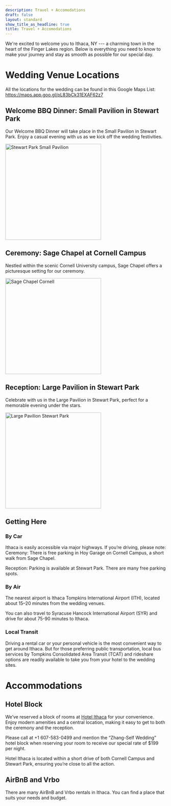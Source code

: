 ```yaml
---
description: Travel + Accomodations
draft: false
layout: standard
show_title_as_headline: true
title: Travel + Accomodations
---
```


We're excited to welcome you to Ithaca, NY --- a charming town in the heart of the Finger Lakes region. Below is everything you need to know to make your journey and stay as smooth as possible for our special day.

# Wedding Venue Locations

All the locations for the wedding can be found in this Google Maps List: https://maps.app.goo.gl/pL83bCk31EXAF62z7

## Welcome BBQ Dinner: Small Pavilion in Stewart Park

Our Welcome BBQ Dinner will take place in the Small Pavilion in Stewart Park. Enjoy a casual evening with us as we kick off the wedding festivities.

<img src="https://images.squarespace-cdn.com/content/v1/59e8ffbc017db27f7ad313cf/980201f0-6515-4a56-bf0b-af9dfb1898a1/small+tea+pavilion.jpg" alt="Stewart Park Small Pavilion" width="300"/>

## Ceremony: Sage Chapel at Cornell Campus

Nestled within the scenic Cornell University campus, Sage Chapel offers a picturesque setting for our ceremony.

<img src="https://images.squarespace-cdn.com/content/v1/5d7beeef3197e14bd4e5ae6f/1597933603264-QGEPY13DKZ99PXRIO5C4/DSC_7877.JPG" alt="Sage Chapel Cornell" width="300"/>

## Reception: Large Pavilion in Stewart Park

Celebrate with us in the Large Pavilion in Stewart Park, perfect for a memorable evening under the stars.

<img src="https://upload.wikimedia.org/wikipedia/commons/7/75/Stewart_Park_Picnic_Pavilion.jpg" alt="Large Pavilion Stewart Park" width="300"/>

## Getting Here

### By Car

Ithaca is easily accessible via major highways. If you’re driving, please note:
Ceremony: There is free parking in Hoy Garage on Cornell Campus, a short walk from Sage Chapel.

Reception: Parking is available at Stewart Park. There are many free parking spots.

### By Air

The nearest airport is Ithaca Tompkins International Airport (ITH), located about 15–20 minutes from the wedding venues.

You can also travel to Syracuse Hancock International Airport (SYR) and drive for about 75-90 minutes to Ithaca. 

### Local Transit

Driving a rental car or your personal vehicle is the most convenient way to get around Ithaca. But for those preferring public transportation, local bus services by Tompkins Consolidated Area Transit (TCAT) and rideshare options are readily available to take you from your hotel to the wedding sites.

# Accommodations

## Hotel Block

We’ve reserved a block of rooms at [Hotel Ithaca](https://www.thehotelithaca.com/) for your convenience. Enjoy modern amenities and a central location, making it easy to get to both the ceremony and the reception.

Please call at +1 607-583-0499 and mention the “Zhang-Self Wedding” hotel block when reserving your room to receive our special rate of $199 per night.

Hotel Ithaca is located within a short drive of both Cornell Campus and Stewart Park, ensuring you’re close to all the action.

## AirBnB and Vrbo

There are many AirBnB and Vrbo rentals in Ithaca. You can find a place that suits your needs and budget.

